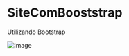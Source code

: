 # SiteComBooststrap
Utilizando Bootstrap

![image](https://user-images.githubusercontent.com/52809806/161968607-56611564-22a1-4c70-8e10-939d3111139d.png)

